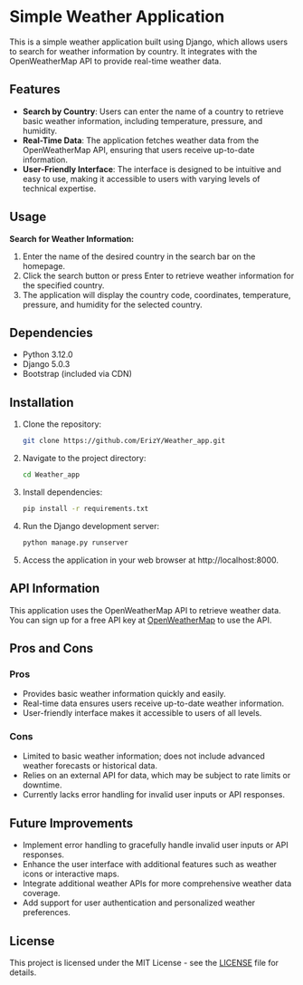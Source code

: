 # Simple Weather Application

This is a simple weather application built using Django, which allows users to search for weather information by country. It integrates with the OpenWeatherMap API to provide real-time weather data.

## Features

- **Search by Country**: Users can enter the name of a country to retrieve basic weather information, including temperature, pressure, and humidity.
- **Real-Time Data**: The application fetches weather data from the OpenWeatherMap API, ensuring that users receive up-to-date information.
- **User-Friendly Interface**: The interface is designed to be intuitive and easy to use, making it accessible to users with varying levels of technical expertise.

## Usage

**Search for Weather Information:**

1. Enter the name of the desired country in the search bar on the homepage.
2. Click the search button or press Enter to retrieve weather information for the specified country.
3. The application will display the country code, coordinates, temperature, pressure, and humidity for the selected country.

## Dependencies

- Python 3.12.0
- Django 5.0.3
- Bootstrap (included via CDN)

## Installation

1. Clone the repository:
    ```bash
    git clone https://github.com/ErizY/Weather_app.git
    ```
2. Navigate to the project directory:
    ```bash
    cd Weather_app
    ```
3. Install dependencies:
    ```bash
    pip install -r requirements.txt
    ```
4. Run the Django development server:
    ```bash
    python manage.py runserver
    ```
5. Access the application in your web browser at http://localhost:8000.

## API Information

This application uses the OpenWeatherMap API to retrieve weather data. You can sign up for a free API key at [OpenWeatherMap](https://openweathermap.org/api) to use the API.

## Pros and Cons

### Pros

- Provides basic weather information quickly and easily.
- Real-time data ensures users receive up-to-date weather information.
- User-friendly interface makes it accessible to users of all levels.

### Cons

- Limited to basic weather information; does not include advanced weather forecasts or historical data.
- Relies on an external API for data, which may be subject to rate limits or downtime.
- Currently lacks error handling for invalid user inputs or API responses.

## Future Improvements

- Implement error handling to gracefully handle invalid user inputs or API responses.
- Enhance the user interface with additional features such as weather icons or interactive maps.
- Integrate additional weather APIs for more comprehensive weather data coverage.
- Add support for user authentication and personalized weather preferences.

## License

This project is licensed under the MIT License - see the [LICENSE](LICENSE) file for details.
